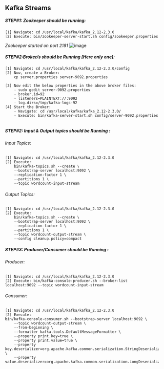 ## Kafka Streams


##### STEP#1: Zookeeper should be running:
```
[1] Navigate: cd /usr/local/kafka/kafka_2.12-2.3.0
[2] Execute: bin/zookeeper-server-start.sh config/zookeeper.properties 
```
*Zookeeper started on port 2181*
![image](https://user-images.githubusercontent.com/45539698/66250650-2892d200-e763-11e9-9a29-2255515a6c16.png)


##### STEP#2:Broker/s should be Running [Here only one]:
```
[1] Navigate: cd /usr/local/kafka/kafka_2.12-2.3.0/config
[2] Now, create a Broker:
    cp server.properties server-9092.properties
   
[3] Now edit the below properties in the above broker files:
    - sudo gedit server-9092.properties
    - broker.id=92
    - listeners=PLAINTEXT://:9092
    - log.dirs=/tmp/kafka-logs-92   
[4] Start the Broker:  
    - Navigate: cd /usr/local/kafka/kafka_2.12-2.3.0/
    - Execute: bin/kafka-server-start.sh config/server-9092.properties 
    
 ```
  
##### STEP#2: Input & Output topics should be Running :
###### Input Topics:
```
[1] Navigate: cd /usr/local/kafka/kafka_2.12-2.3.0
[2] Execute: 
    bin/kafka-topics.sh --create \
    --bootstrap-server localhost:9092 \
    --replication-factor 1 \
    --partitions 1 \
    --topic wordcount-input-stream

```
###### Output Topics:
```
[1] Navigate: cd /usr/local/kafka/kafka_2.12-2.3.0
[2] Execute:
    bin/kafka-topics.sh --create \
    --bootstrap-server localhost:9092 \
    --replication-factor 1 \
    --partitions 1 \
    --topic wordcount-output-stream \
    --config cleanup.policy=compact
```
##### STEP#3: Producer/Consumer should be Running :
###### Producer:
```
[1] Navigate: cd /usr/local/kafka/kafka_2.12-2.3.0
[2] Execute: bin/kafka-console-producer.sh --broker-list localhost:9092 --topic wordcount-input-stream
```
###### Consumer:

```
[1] Navigate: cd /usr/local/kafka/kafka_2.12-2.3.0
[2] Execute: 
bin/kafka-console-consumer.sh --bootstrap-server localhost:9092 \
    --topic wordcount-output-stream \
    --from-beginning \
    --formatter kafka.tools.DefaultMessageFormatter \
    --property print.key=true \
    --property print.value=true \
    --property key.deserializer=org.apache.kafka.common.serialization.StringDeserializer \
    --property value.deserializer=org.apache.kafka.common.serialization.LongDeserializer
	       
```



    
